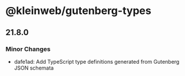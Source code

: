 # @kleinweb/gutenberg-types

## 21.8.0

### Minor Changes

- dafe1ad: Add TypeScript type definitions generated from Gutenberg JSON schemata
